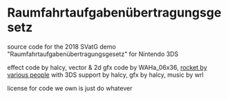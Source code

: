 # Raumfahrtaufgabenübertragungsgesetz

source code for the 2018 SVatG demo "Raumfahrtaufgabenübertragungsgesetz" for Nintendo 3DS

effect code by halcy, vector & 2d gfx code by WAHa_06x36, [rocket by various people](https://github.com/rocket/rocket) with 
3DS support by halcy, gfx by halcy, music by wrl

license for code we own is just do whatever
